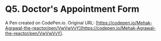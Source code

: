 # Q5. Doctor's Appointment Form

A Pen created on CodePen.io. Original URL: [https://codepen.io/Mehak-Agrawal-the-reactor/pen/VwVwVvY](https://codepen.io/Mehak-Agrawal-the-reactor/pen/VwVwVvY).


